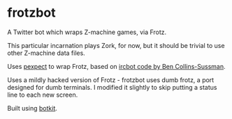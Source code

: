 # frotzbot
A Twitter bot which wraps Z-machine games, via Frotz.

This particular incarnation plays Zork, for now, but it should be trivial to use other Z-machine data files.

Uses [pexpect][1] to wrap Frotz, based on [ircbot code by Ben Collins-Sussman][2].

Uses a mildly hacked version of Frotz - frotzbot uses dumb frotz, a port designed for dumb terminals. I modified it slightly to skip putting a status line to each new screen.

Built using [botkit][3].

[1]: http://pexpect.readthedocs.org/en/latest/
[2]: https://github.com/sussman/ircbot-collection
[3]: https://github.com/prehensile/botkit
